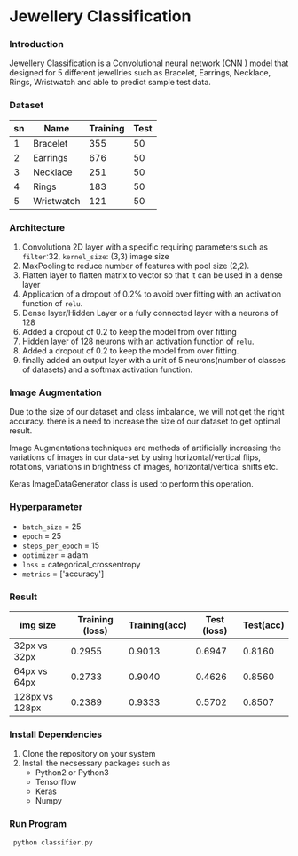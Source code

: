# Jewellery Classification

### Introduction

Jewellery Classification is a Convolutional neural network (CNN ) model that designed for 5 different jewellries such as Bracelet, Earrings,  Necklace, Rings, Wristwatch and able to predict sample test data.

### Dataset

sn  | Name |Training | Test 
--- | --- | --- | --- 
1  | Bracelet | 355  | 50
2  | Earrings | 676  | 50
3 | Necklace | 251  | 50
4 | Rings | 183  | 50
5 | Wristwatch | 121  | 50

### Architecture
1. Convolutiona 2D layer with a specific requiring parameters such as `filter`:32, `kernel_size`: (3,3) image size
2. MaxPooling to reduce number of features with pool size (2,2).
3. Flatten layer to flatten matrix to vector so that it can be used in a dense layer
4. Application of a dropout of 0.2% to avoid over fitting with an activation function of `relu`.
5. Dense layer/Hidden Layer or a fully connected layer with a neurons of 128
6. Added a dropout of 0.2 to keep the model from over fitting
7. Hidden layer of 128 neurons with an activation function of `relu`.
8. Added a dropout of 0.2 to keep the model from over fitting.
9. finally added an output layer with a unit of 5 neurons(number of classes of datasets) and a softmax activation function.

### Image Augmentation
Due to the size of our dataset and class imbalance, we will not get the right accuracy. there is a need to increase the size of our dataset to get optimal result.

Image Augmentations techniques are methods of artificially increasing the variations of images in our data-set by using horizontal/vertical flips, rotations, variations in brightness of images, horizontal/vertical shifts etc.

Keras ImageDataGenerator class is used to perform this operation.

 
### Hyperparameter
* `batch_size` = 25
* `epoch` = 25
* `steps_per_epoch` = 15
* `optimizer` = adam
* `loss` = categorical_crossentropy
*  `metrics` = ['accuracy']


### Result

img size  | Training (loss) |Training(acc) | Test (loss) | Test(acc) 
---| --- | --- | --- | ---
32px vs 32px  | 0.2955 | 0.9013 | 0.6947| 0.8160
64px vs 64px  | 0.2733 | 0.9040 | 0.4626 | 0.8560 
128px vs 128px | 0.2389 | 0.9333 | 0.5702 | 0.8507

### Install Dependencies
1. Clone the repository on your system
2. Install the necsessary packages such as
	-	Python2 or Python3
	-	Tensorflow
	- 	Keras
	- 	Numpy

### Run Program
``` python classifier.py```



